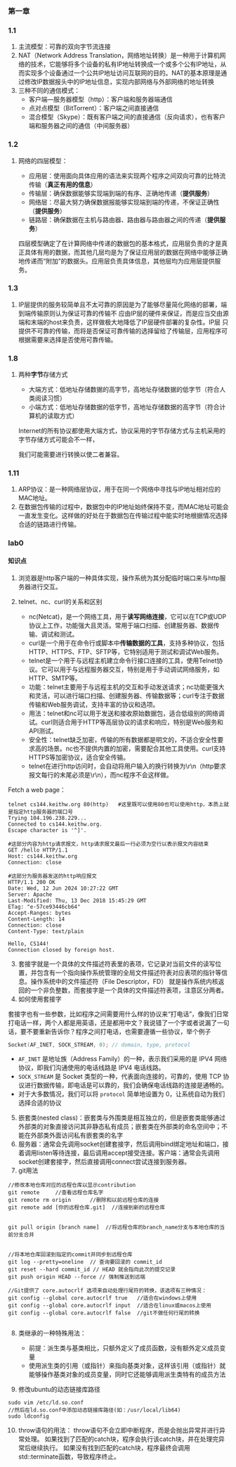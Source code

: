 ### 第一章

### 1.1



1. 主流模型：可靠的双向字节流连接
2. NAT（Network Address Translation，网络地址转换）是一种用于计算机网络的技术，它能够将多个设备的私有IP地址转换成一个或多个公有IP地址，从而实现多个设备通过一个公共IP地址访问互联网的目的。NAT的基本原理是通过修改IP数据报头中的IP地址信息，实现内部网络与外部网络的地址转换
3. 三种不同的通信模式：
   - 客户端—服务器模型（http）：客户端和服务器端通信
   - 点对点模型（BitTorrent）：客户端之间直接通信
   - 混合模型（Skype）：既有客户端之间的直接通信（反向请求），也有客户端和服务器之间的通信（中间服务器）

### 1.2



1. 网络的四层模型：

   - 应用层：使用面向具体应用的语法来实现两个程序之间双向可靠的比特流传输（**真正有用的信息**）
   - 传输层：确保数据能够实现端到端的有序、正确地传递（**提供服务**）
   - 网络层：尽最大努力确保数据报能够实现端到端的传递，不保证正确性（**提供服务**）
   - 链路层：确保数据在主机与路由器、路由器与路由器之间的传递（**提供服务**）

   四层模型确定了在计算网络中传递的数据包的基本格式，应用层负责的才是真正具体有用的数据，而其他几层均是为了保证应用层的数据在网络中能够正确地传递而“附加”的数据头。应用层负责具体信息，其他层均为应用层提供服务。


### 1.3
1. IP层提供的服务较简单且不太可靠的原因是为了能够尽量简化网络的部署，端到端传输原则认为保证可靠的传输不
应由IP层的硬件来保证，而是应当交由源端和末端的host来负责，这样做极大地降低了IP层硬件部署的复杂性。IP层
只提供不可靠的传输，而将是否保证可靠传输的选择留给了传输层，应用程序可根据需要来选择是否使用可靠传输。

### 1.8

1. 两种**字节**存储方式

   - 大端方式：低地址存储数据的高字节，高地址存储数据的低字节（符合人类阅读习惯）
   - 小端方式：低地址存储数据的低字节，高地址存储数据的高字节（符合计算机的读取方式）

   Internet的所有协议都使用大端方式，协议采用的字节存储方式与主机采用的字节存储方式可能会不一样，

   我们可能需要进行转换以使二者兼容。



### 1.11

1. ARP协议：是一种网络层协议，用于在同一个网络中寻找与IP地址相对应的MAC地址。
2. 在数据包传输的过程中，数据包中的IP地址始终保持不变，而MAC地址可能会一直发生变化。这样做的好处在于数据包在传输过程中能实时地根据情况选择合适的链路进行传输。






### lab0

#### 知识点

1. 浏览器是http客户端的一种具体实现，操作系统为其分配临时端口来与http服务器进行交互。
2. telnet、nc、curl的关系和区别

    - nc(Netcat)，是一个网络工具，用于**读写网络连接**，它可以在TCP或UDP协议上工作，功能强大且灵活。常用于端口扫描、创建服务器、数据传输、调试和测试。
    - curl是一个用于在命令行或脚本中**传输数据的工具**，支持多种协议，包括HTTP、HTTPS、FTP、SFTP等，它特别适用于测试和调试Web服务。
    - telnet是一个用于与远程主机建立命令行接口连接的工具，使用Telnet协议。它可以用于与远程服务器交互，特别是用于手动调试网络服务，如HTTP、SMTP等。
    - 功能：telnet主要用于与远程主机的交互和手动发送请求；nc功能更强大和灵活，可以进行端口扫描、创建服务器、传输数据等；curl专注于数据传输和Web服务调试，支持丰富的协议和选项。
    - 用法：telnet和nc可以用于发送和接收原始数据包，适合低级别的网络调试。curl则适合用于HTTP等高层协议的请求和响应，特别是Web服务和API测试。
    - 安全性：telnet缺乏加密，传输的所有数据都是明文的，不适合安全性要求高的场景。nc也不提供内置的加密，需要配合其他工具使用。curl支持HTTPS等加密协议，适合安全传输。
    -  telnet在进行http访问时，会自动将用户输入的换行转换为\r\n（http要求报文每行的末尾必须是\r\n），而nc程序不会这样做。


Fetch a web page：

```shell
telnet cs144.keithw.org 80(http)   #这里既可以使用80也可以使用http，本质上就是指定http服务器的端口号
Trying 104.196.238.229...
Connected to cs144.keithw.org.
Escape character is '^]'.

#这部分内容为http请求报文，http请求报文最后一行必须为空行以表示报文内容结束
GET /hello HTTP/1.1
Host: cs144.keithw.org
Connection: close

#这部分为服务器发送的http响应报文
HTTP/1.1 200 OK
Date: Wed, 12 Jun 2024 10:27:22 GMT
Server: Apache
Last-Modified: Thu, 13 Dec 2018 15:45:29 GMT
ETag: "e-57ce93446cb64"
Accept-Ranges: bytes
Content-Length: 14
Connection: close
Content-Type: text/plain

Hello, CS144!
Connection closed by foreign host.
```

3. 套接字就是一个具体的文件描述符表里的表项，它记录对当前文件的读写位置，并包含有一个指向操作系统管理的全局文件描述符表对应表项的指针等信息。操作系统中的文件描述符（File Descriptor，FD）
就是操作系统内核返回的一个非负整数，而套接字是一个具体的文件描述符表项，注意区分两者。
4. 如何使用套接字

套接字也有一些参数，比如程序之间需要用什么样的协议来“打电话”，像我们日常打电话一样，两个人都是用英语，还是都用中文？我说错了一个字或者说漏了一句话，要不要重新告诉你？程序之间打电话，也需要遵循一些协议，举个例子

```c++
Socket(AF_INET, SOCK_STREAM, 0); // domain, type, protocol
```
- `AF_INET` 是地址族（Address Family）的一种，表示我们采用的是 IPV4 网络协议，即我们沟通使用的电话线路是 IPV4 电话线路。
- `SOCK_STREAM` 是 Socket 类型的一种，代表面向连接的，可靠的，使用 TCP 协议进行数据传输，即电话是可以靠的，我们会确保电话线路的连接是通畅的。
- 对于大多数情况，我们可以将 `protocol` 简单地设置为 0，让系统自动为我们选择合适的协议

5. 嵌套类(nested class)：嵌套类与外围类是相互独立的，但是嵌套类能够通过外部类的对象直接访问其非静态私有成员；嵌套类在外部类的命名空间中；不能在外部类外面访问私有嵌套类的名字
6. 服务器：通常会先调用socket创建套接字，然后调用bind绑定地址和端口，接着调用listen等待连接，最后调用accept接受连接。客户端：通常会先调用socket创建套接字，然后直接调用connect尝试连接到服务器。
7. git用法
```
//修改本地仓库对应的远程仓库以显示contribution
git remote     //查看远程仓库名字
git remote rm origin      //删除和以前远程仓库的连接
git remote add [你的远程仓库.git]  //连接到新的远程仓库


git pull origin [branch name]  //将远程仓库的branch_name分支与本地仓库的当前分支合并


//将本地仓库回滚到指定的commit并同步到远程仓库
git log --pretty=oneline  // 查询要回滚的 commit_id
git reset --hard commit_id // HEAD 就会指向此次的提交记录
git push origin HEAD --force // 强制推送到远端

//Git提供了 core.autocrlf 选项来自动处理行尾符的转换，该选项有三种情况：
git config --global core.autocrlf true   //适合在windows上使用
git config --global core.autocrlf input  //适合在linux或macos上使用
git config --global core.autocrlf false  //git不做任何行尾的转换


```
8. 类继承的一种特殊用法：
   - 前提：派生类与基类相比，只额外定义了成员函数，没有额外定义成员变量
   - 使用派生类的引用（或指针）来指向基类对象，这样该引用（或指针）就能够操作基类对象的成员变量，同时它还能够调用派生类特有的成员方法

9. 修改ubuntu的动态链接库路径
```shell
sudo vim /etc/ld.so.conf
//然后在ld.so.conf中添加动态链接库路径(如：/usr/local/lib64)
sudo ldconfig
```
10. throw语句的用法：
throw语句不会立即中断程序，而是会抛出异常并进行异常处理。 如果找到了匹配的catch块，程序会执行该catch块，并在处理完异常后继续执行。
如果没有找到匹配的catch块，程序最终会调用std::terminate函数，导致程序终止。

    

    
